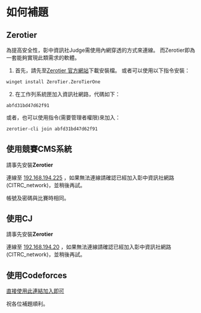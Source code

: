 # 如何補題

## Zerotier

為提高安全性，彰中資訊社Judge需使用內網穿透的方式來連線。
而Zerotier即為一套能夠實現此類需求的軟體。

1. 首先，請先至[Zerotier 官方網站](https://www.zerotier.com/download/)下載安裝檔。
或者可以使用以下指令安裝：
```bash
winget install ZeroTier.ZeroTierOne
```

2. 在工作列系統匣加入資訊社網路，代碼如下：

```
abfd31bd47d62f91
```

或者，也可以使用指令(需要管理者權限)來加入：

```bash
zerotier-cli join abfd31bd47d62f91
```

## 使用競賽CMS系統

請事先安裝**Zerotier**

連線至 [192.168.194.225](http://192.168.194.225/) ，如果無法連線請確認已經加入彰中資訊社網路(CITRC_network)，並稍後再試。

帳號及密碼與比賽時相同。

## 使用CJ

請事先安裝**Zerotier**

連線至 [192.168.194.20](http://192.168.194.20/) ，如果無法連線請確認已經加入彰中資訊社網路(CITRC_network)，並稍後再試。

## 使用Codeforces

[直接使用此連結加入即可](https://codeforces.com/contestInvitation/d9c3a5233298d94e271c77a540340f3679cd8cbb)

祝各位補題順利。
